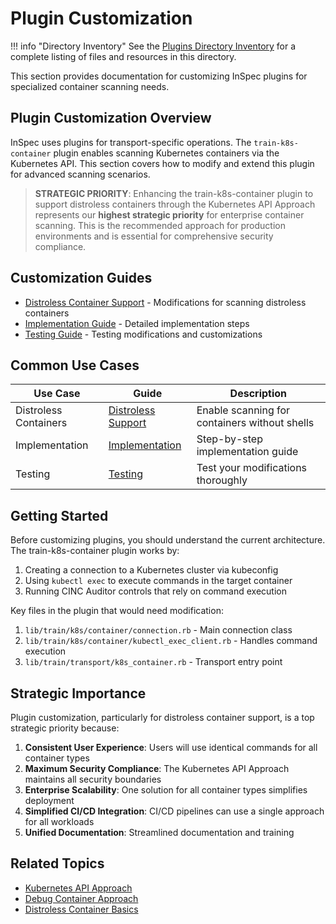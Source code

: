 # Plugin Customization

!!! info "Directory Inventory"
    See the [Plugins Directory Inventory](inventory.md) for a complete listing of files and resources in this directory.

This section provides documentation for customizing InSpec plugins for specialized container scanning needs.

## Plugin Customization Overview

InSpec uses plugins for transport-specific operations. The `train-k8s-container` plugin enables scanning Kubernetes containers via the Kubernetes API. This section covers how to modify and extend this plugin for advanced scanning scenarios.

> **STRATEGIC PRIORITY**: Enhancing the train-k8s-container plugin to support distroless containers through the Kubernetes API Approach represents our **highest strategic priority** for enterprise container scanning. This is the recommended approach for production environments and is essential for comprehensive security compliance.

## Customization Guides

- [Distroless Container Support](distroless.md) - Modifications for scanning distroless containers
- [Implementation Guide](implementation.md) - Detailed implementation steps
- [Testing Guide](testing.md) - Testing modifications and customizations

## Common Use Cases

| Use Case | Guide | Description |
|----------|-------|-------------|
| Distroless Containers | [Distroless Support](distroless.md) | Enable scanning for containers without shells |
| Implementation | [Implementation](implementation.md) | Step-by-step implementation guide |
| Testing | [Testing](testing.md) | Test your modifications thoroughly |

## Getting Started

Before customizing plugins, you should understand the current architecture. The train-k8s-container plugin works by:

1. Creating a connection to a Kubernetes cluster via kubeconfig
2. Using `kubectl exec` to execute commands in the target container
3. Running CINC Auditor controls that rely on command execution

Key files in the plugin that would need modification:

1. `lib/train/k8s/container/connection.rb` - Main connection class
2. `lib/train/k8s/container/kubectl_exec_client.rb` - Handles command execution
3. `lib/train/transport/k8s_container.rb` - Transport entry point

## Strategic Importance

Plugin customization, particularly for distroless container support, is a top strategic priority because:

1. **Consistent User Experience**: Users will use identical commands for all container types
2. **Maximum Security Compliance**: The Kubernetes API Approach maintains all security boundaries
3. **Enterprise Scalability**: One solution for all container types simplifies deployment
4. **Simplified CI/CD Integration**: CI/CD pipelines can use a single approach for all workloads
5. **Unified Documentation**: Streamlined documentation and training

## Related Topics

- [Kubernetes API Approach](../../approaches/kubernetes-api/index.md)
- [Debug Container Approach](../../approaches/debug-container/index.md)
- [Distroless Container Basics](../../approaches/debug-container/distroless-basics.md)